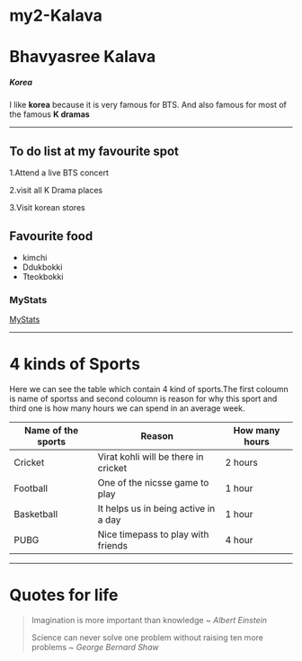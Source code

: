 # my2-Kalava
# Bhavyasree Kalava
##### Korea
I like **korea** because it is very famous for BTS. And also famous for most of the famous **K dramas**

***

## To do list at my favourite spot
1.Attend a live BTS concert 

2.visit all K Drama places

3.Visit korean stores

## Favourite food
- kimchi
- Ddukbokki 
- Tteokbokki

### MyStats
[MyStats](MyStats.md)

***

# 4 kinds of Sports
Here we can see the table which contain 4 kind of sports.The first coloumn is name of sportss and second coloumn is reason for why this sport and third one is how many hours we can spend in an average week.

| Name of the sports |   Reason   |   How many hours |
|       ---              |         ---           |        ---          |
|  Cricket    |    Virat kohli will be there in cricket    |   2 hours   |
|  Football   |    One of the nicsse game to play        |   1 hour    |
|  Basketball |    It helps us in being active in a day|   1 hour    |
|  PUBG     |    Nice timepass to play with friends               |   4 hour    |

***
# Quotes for life
>  Imagination is more important than knowledge  ~ *Albert Einstein*
>
> Science can never solve one problem without raising ten more problems  ~ *George Bernard Shaw*